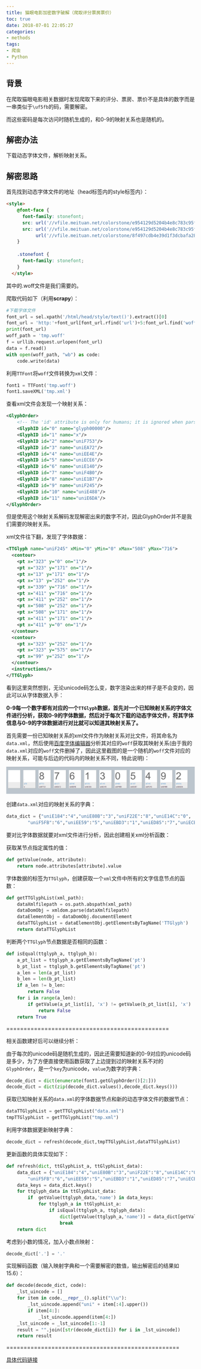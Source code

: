 ```yaml
---
title: 猫眼电影加密数字破解（爬取评分票房票价）
toc: true
date: 2018-07-01 22:05:27
categories:
- methods
tags:
- 爬虫
- Python
---
```


## 背景

在爬取猫眼电影相关数据时发现爬取下来的评分、票房、票价不是具体的数字而是一串类似于`\uf5fb`的码，需要解密。

而这些密码是每次访问时随机生成的，和0-9的映射关系也是随机的。

## 解密办法

下载动态字体文件，解析映射关系。

## 解密思路

首先找到动态字体文件的地址（head标签内的style标签内）：

```html
<style>
    @font-face {
      font-family: stonefont;
      src: url('//vfile.meituan.net/colorstone/e954129d5204b4e8c783c95f7da4c2733168.eot');
      src: url('//vfile.meituan.net/colorstone/e954129d5204b4e8c783c95f7da4c2733168.eot?#iefix') format('embedded-opentype'),
           url('//vfile.meituan.net/colorstone/8f497cdb4e39d1f3dcbafa28a486aea42076.woff') format('woff');
    }

    .stonefont {
      font-family: stonefont;
    }
  </style>
```

其中的.woff文件是我们需要的。

爬取代码如下（利用**scrapy**）：

```python
#下载字体文件
font_url = sel.xpath('/html/head/style/text()').extract()[0]
font_url = 'http:'+font_url[font_url.rfind('url')+5:font_url.find('woff')+4]
print(font_url)
woff_path = 'tmp.woff'
f = urllib.request.urlopen(font_url)
data = f.read()
with open(woff_path, "wb") as code:
    code.write(data)
```

利用`TTFont`将`woff`文件转换为`xml`文件：

```python
font1 = TTFont('tmp.woff')
font1.saveXML('tmp.xml')
```

查看xml文件会发现一个映射关系：

```xml
<GlyphOrder>
    <!-- The 'id' attribute is only for humans; it is ignored when parsed. -->
    <GlyphID id="0" name="glyph00000"/>
    <GlyphID id="1" name="x"/>
    <GlyphID id="2" name="uniF753"/>
    <GlyphID id="3" name="uniEA72"/>
    <GlyphID id="4" name="uniEE4E"/>
    <GlyphID id="5" name="uniECE6"/>
    <GlyphID id="6" name="uniE140"/>
    <GlyphID id="7" name="uniF4B0"/>
    <GlyphID id="8" name="uniE1B7"/>
    <GlyphID id="9" name="uniF245"/>
    <GlyphID id="10" name="uniE488"/>
    <GlyphID id="11" name="uniE6DA"/>
</GlyphOrder>
```

但是使用这个映射关系解码发现解密出来的数字不对，因此GlyphOrder并不是我们需要的映射关系。

xml文件往下翻，发现了字体数据：

```xml
<TTGlyph name="uniF245" xMin="0" yMin="0" xMax="508" yMax="716">
  <contour>
    <pt x="323" y="0" on="1"/>
    <pt x="323" y="171" on="1"/>
    <pt x="13" y="171" on="1"/>
    <pt x="13" y="252" on="1"/>
    <pt x="339" y="716" on="1"/>
    <pt x="411" y="716" on="1"/>
    <pt x="411" y="252" on="1"/>
    <pt x="508" y="252" on="1"/>
    <pt x="508" y="171" on="1"/>
    <pt x="411" y="171" on="1"/>
    <pt x="411" y="0" on="1"/>
  </contour>
  <contour>
    <pt x="323" y="252" on="1"/>
    <pt x="323" y="575" on="1"/>
    <pt x="99" y="252" on="1"/>
  </contour>
  <instructions/>
</TTGlyph>
```

看到这里突然想到，无论unicode码怎么变，数字渲染出来的样子是不会变的，因此可以从字体数据入手：

**0-9每一个数字都有对应的一个`TTGlyph`数据，首先对一个已知映射关系的字体文件进行分析，获取0-9的字体数据，然后对于每次下载的动态字体文件，将其字体信息与0-9的字体数据进行对比就可以知道其映射关系了。**

首先需要一份已知映射关系的xml文件作为映射关系对比文件，将其命名为`data.xml`，然后使用[百度字体编辑器](http://fontstore.baidu.com/static/editor/index.html)分析其对应的`woff`获取其映射关系(由于我的`data.xml`对应的`woff`文件删掉了，因此这里截图的是一个随机的`woff`文件对应的映射关系，可能与后边的代码内的映射关系不同，特此说明)：

![](/images/woff_decode.PNG)

创建`data.xml`对应的映射关系的字典：

```python
data_dict = {"uniE184":"4","uniE80B":"3","uniF22E":"8","uniE14C":"0",
		"uniF5FB":"6","uniEE59":"5","uniEBD3":"1","uniED85":"7","uniECB8":"2","uniE96A":"9"}
```

要对比字体数据就要对xml文件进行分析，因此创建相关xml分析函数：

获取某节点指定属性的值：

```python
def getValue(node, attribute):
	return node.attributes[attribute].value
```

字体数据的标签为`TTGlyph`，创建获取一个`xml`文件中所有的文字信息节点的函数：

```python
def getTTGlyphList(xml_path):
	dataXmlfilepath = os.path.abspath(xml_path)
	dataDomObj = xmldom.parse(dataXmlfilepath)
	dataElementObj = dataDomObj.documentElement
	dataTTGlyphList = dataElementObj.getElementsByTagName('TTGlyph')
	return dataTTGlyphList
```

判断两个`TTGlyph`节点数据是否相同的函数：

```python
def isEqual(ttglyph_a, ttglyph_b):
	a_pt_list = ttglyph_a.getElementsByTagName('pt')
	b_pt_list = ttglyph_b.getElementsByTagName('pt')
	a_len = len(a_pt_list)
	b_len = len(b_pt_list)
	if a_len != b_len:
		return False
	for i in range(a_len):
		if getValue(a_pt_list[i], 'x') != getValue(b_pt_list[i], 'x')  or getValue(a_pt_list[i], 'y') != getValue(b_pt_list[i], 'y') or getValue(a_pt_list[i], 'on') != getValue(b_pt_list[i], 'on'):
			return False
	return True
```

===============================================

相关函数建好后可以继续分析：

由于每次的unicode码是随机生成的，因此还需要知道新的0-9对应的unicode码是多少，为了方便直接使用函数获取了上边提到过的映射关系不对的`GlyphOrder`，是一个`key`为unicode，`value`为数字的字典：

```python
decode_dict = dict(enumerate(font1.getGlyphOrder()[2:]))
decode_dict = dict(zip(decode_dict.values(),decode_dict.keys()))	
```

获取已知映射关系的`data.xml`的字体数据节点和新的动态字体文件的数据节点：

```python
dataTTGlyphList = getTTGlyphList("data.xml")
tmpTTGlyphList = getTTGlyphList("tmp.xml")
```

利用字体数据更新映射字典：

```python
decode_dict = refresh(decode_dict,tmpTTGlyphList,dataTTGlyphList)
```

更新函数的具体实现如下：

```python
def refresh(dict, ttGlyphList_a, ttGlyphList_data):
	data_dict = {"uniE184":"4","uniE80B":"3","uniF22E":"8","uniE14C":"0",
		"uniF5FB":"6","uniEE59":"5","uniEBD3":"1","uniED85":"7","uniECB8":"2","uniE96A":"9"}
	data_keys = data_dict.keys()
	for ttglyph_data in ttGlyphList_data:
		if 	getValue(ttglyph_data,'name') in data_keys:
			for ttglyph_a in ttGlyphList_a:
				if isEqual(ttglyph_a, ttglyph_data):
					dict[getValue(ttglyph_a,'name')] = data_dict[getValue(ttglyph_data,'name')]
					break
	return dict
```

考虑到小数的情况，加入小数点映射：

```python
decode_dict['.'] = '.'
```

实现解码函数（输入映射字典和一个需要解密的数值，输出解密后的结果如15.6）：

```python
def decode(decode_dict, code):
	_lst_uincode = []
	for item in code.__repr__().split("\\u"):
		_lst_uincode.append("uni" + item[:4].upper())
		if item[4:]:
			_lst_uincode.append(item[4:])
	_lst_uincode = _lst_uincode[1:-1]
	result = "".join([str(decode_dict[i]) for i in _lst_uincode])
	return result
```



==================================================

[具体代码链接](https://github.com/SoftwareSAD/Spider/blob/master/rowpiece/rowpiece/spiders/RowpieceSpider.py)